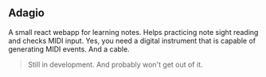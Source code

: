 ## Adagio
A small react webapp for learning notes. Helps practicing note sight reading and checks MIDI input.
Yes, you need a digital instrument that is capable of generating MIDI events. And a cable.

> Still in development. And probably won't get out of it.
